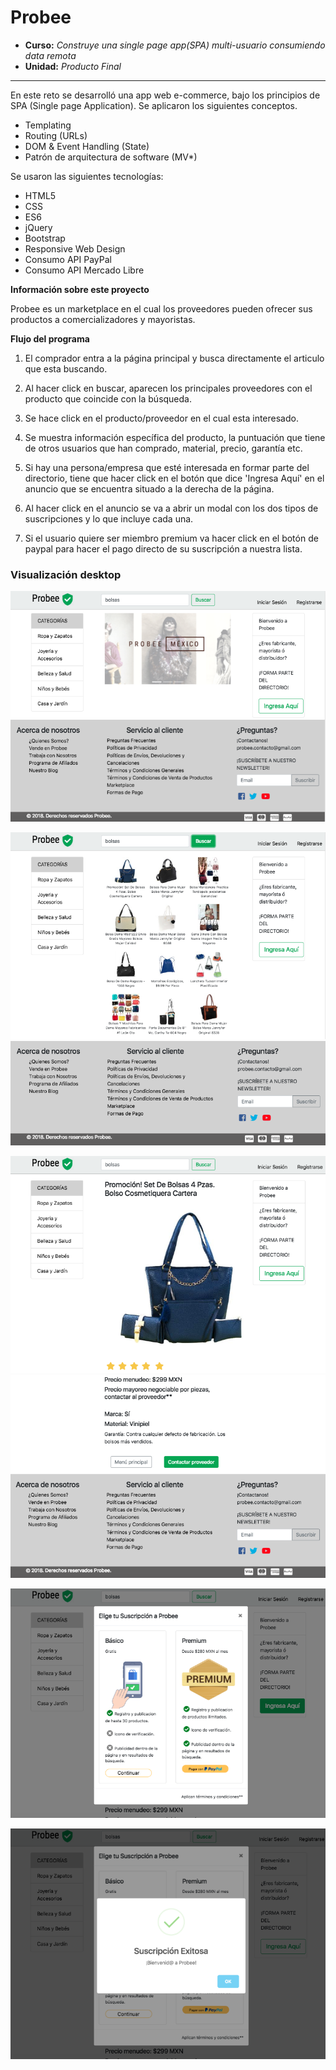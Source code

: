 # Probee

* **Curso:** _Construye una single page app(SPA) multi-usuario consumiendo data remota_
* **Unidad:** _Producto Final_

***

En este reto se desarrolló una app web e-commerce, bajo los principios de SPA (Single page Application). Se aplicaron los siguientes conceptos.

* Templating
* Routing (URLs)
* DOM & Event Handling (State)
* Patrón de arquitectura de software (MV*)

Se usaron las siguientes tecnologías:

* HTML5
* CSS
* ES6
* jQuery
* Bootstrap
* Responsive Web Design
* Consumo API PayPal
* Consumo API Mercado Libre

**Información sobre este proyecto**

Probee es un marketplace en el cual los proveedores pueden ofrecer sus productos a comercializadores y mayoristas.

**Flujo del programa**

1. El comprador entra a la página principal y busca directamente el articulo que esta buscando.

2. Al hacer click en buscar, aparecen los principales proveedores con el producto que coincide con la búsqueda.

3. Se hace click en el producto/proveedor en el cual esta interesado.

4. Se muestra información específica del producto, la puntuación que tiene de otros usuarios que han comprado, material, precio, garantía etc.

5. Si hay una persona/empresa que esté interesada en formar parte del directorio, tiene que hacer click en el botón que dice 'Ingresa Aquí' en el anuncio que se encuentra situado a la derecha de la página.

6. Al hacer click en el anuncio se va a abrir un modal con los dos tipos de suscripciones y lo que incluye cada una.

7. Si el usuario quiere ser miembro premium va hacer click en el botón de paypal para hacer el pago directo de su suscripción a nuestra lista.

### Visualización desktop
![Desktop](assets/images/desktop1.png)

![Desktop](assets/images/desktop2.png)
![Desktop](assets/images/desktop3.png)

![Desktop](assets/images/desktop4.png)
![Desktop](assets/images/desktop5.png)

![Desktop](assets/images/desktop6.png)

![Desktop](assets/images/desktop7.png)


